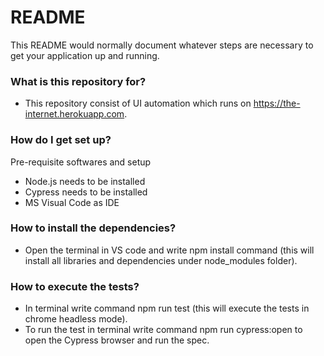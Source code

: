 # README #

This README would normally document whatever steps are necessary to get your application up and running.

### What is this repository for? ###

* This repository consist of UI automation which runs on https://the-internet.herokuapp.com.
### How do I get set up? ###

Pre-requisite softwares and setup
* Node.js needs to be installed
* Cypress needs to be installed
* MS Visual Code as IDE

### How to install the dependencies? ###

* Open the terminal in VS code and write npm install command (this will install all libraries and dependencies under node_modules folder).

### How to execute the tests? ###

* In terminal write command npm run test (this will execute the tests in chrome headless mode).
* To run the test in terminal write command npm run cypress:open to open the Cypress browser and run the spec.



